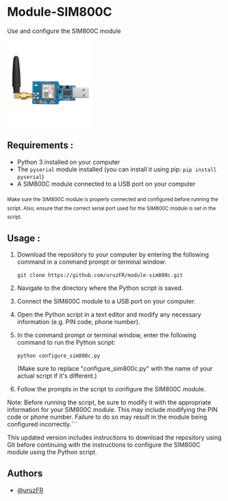 
# Module-SIM800C

Use and configure the SIM800C module


![logo](/Images/module.png )

## Requirements :

- Python 3 installed on your computer
- The `pyserial` module installed (you can install it using pip: `pip install pyserial`)
- A SIM800C module connected to a USB port on your computer

<sub>Make sure the SIM800C module is properly connected and configured before running the script. Also, ensure that the correct serial port used for the SIM800C module is set in the script.</sub>


## Usage :

1. Download the repository to your computer by entering the following command in a command prompt or terminal window:

       git clone https://github.com/uruzFR/module-sim800c.git

2. Navigate to the directory where the Python script is saved.
3. Connect the SIM800C module to a USB port on your computer.
4. Open the Python script in a text editor and modify any necessary information (e.g. PIN code, phone number).
5. In the command prompt or terminal window, enter the following command to run the Python script: 

       python configure_sim800c.py

   (Make sure to replace "configure_sim800c.py" with the name of your actual script if it's different.)
6. Follow the prompts in the script to configure the SIM800C module.

Note: Before running the script, be sure to modify it with the appropriate information for your SIM800C module. This may include modifying the PIN code or phone number. Failure to do so may result in the module being configured incorrectly.``` 

This updated version includes instructions to download the repository using Git before continuing with the instructions to configure the SIM800C module using the Python script.


## Authors

- [@uruzFR](https://github.com/uruzFR)
